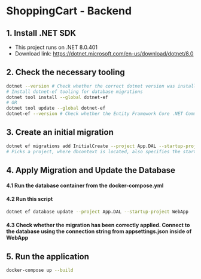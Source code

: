 # ShoppingCart - Backend

## 1. Install .NET SDK
- This project runs on .NET 8.0.401
- Download link: https://dotnet.microsoft.com/en-us/download/dotnet/8.0

## 2. Check the necessary tooling
~~~bash
dotnet --version # Check whether the correct dotnet version was installed
# Install dotnet-ef tooling for database migrations
dotnet tool install --global dotnet-ef
# OR
dotnet tool update --global dotnet-ef
dotnet-ef --version # Check whether the Entity Framework Core .NET Command-line Tools has been installed properly
~~~

## 3. Create an initial migration
~~~bash
dotnet ef migrations add InitialCreate --project App.DAL --startup-project WebApp  
# Picks a project, where dbcontext is located, also specifies the startup project
~~~

## 4. Apply Migration and Update the Database
#### 4.1 Run the database container from the docker-compose.yml
#### 4.2 Run this script
~~~bash
dotnet ef database update --project App.DAL --startup-project WebApp
~~~
#### 4.3 Check whether the migration has been correctly applied. Connect to the database using the connection string from appsettings.json inside of WebApp

## 5. Run the application
~~~bash
docker-compose up --build
~~~


